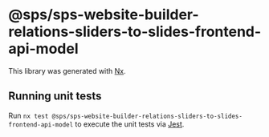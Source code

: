 # @sps/sps-website-builder-relations-sliders-to-slides-frontend-api-model

This library was generated with [Nx](https://nx.dev).

## Running unit tests

Run `nx test @sps/sps-website-builder-relations-sliders-to-slides-frontend-api-model` to execute the unit tests via [Jest](https://jestjs.io).
